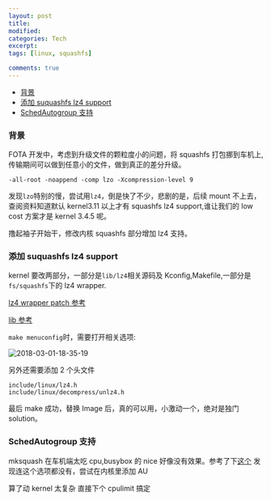 ```yaml
---
layout: post
title:
modified:
categories: Tech
excerpt:
tags: [linux, squashfs]

comments: true
---
```


<!-- TOC -->

- [背景](#背景)
- [添加 suquashfs lz4 support](#添加-suquashfs-lz4-support)
- [SchedAutogroup 支持](#SchedAutogroup-支持)

<!-- /TOC -->

### 背景

FOTA 开发中，考虑到升级文件的颗粒度小的问题，将 squashfs 打包挪到车机上,传输期间可以做到任意小的文件，做到真正的差分升级。

```
-all-root -noappend -comp lzo -Xcompression-level 9
```

发现`lzo`特别的慢，尝试用`lz4`，倒是快了不少，悲剧的是，后续 mount 不上去，
查阅资料知道默认 kernel3.11 以上才有 squashfs lz4 support,谁让我们的 low cost 方案才是 kernel 3.4.5 呢。

撸起袖子开始干，修改内核 squashfs 部分增加 lz4 支持。

### 添加 suquashfs lz4 support

kernel 要改两部分，一部分是`lib/lz4`相关源码及 Kconfig,Makefile,一部分是`fs/squashfs`下的 lz4 wrapper.

[lz4 wrapper patch 参考](https://patchwork.kernel.org/patch/2830988/)

[lib 参考](https://git.kernel.org/pub/scm/linux/kernel/git/pkl/squashfs-lz4.git/snapshot/squashfs-lz4-master.tar.gz)

`make menuconfig`时，需要打开相关选项:

![2018-03-01-18-35-19](https://images-1257933000.cos.ap-chengdu.myqcloud.com/2018-03-01-18-35-19.png)

另外还需要添加 2 个头文件

```
include/linux/lz4.h
include/linux/decompress/unlz4.h
```

最后 make 成功，替换 Image 后，真的可以用，小激动一个，绝对是独门 solution。

### SchedAutogroup 支持

mksquash 在车机端太吃 cpu,busybox 的 nice 好像没有效果。参考了下[这个](https://serverfault.com/questions/405092/nice-level-not-working-on-linux) 发现连这个选项都没有，尝试在内核里添加 AU

算了动 kernel 太复杂 直接下个 cpulimit 搞定
